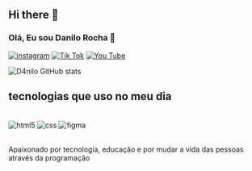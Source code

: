## Hi there 👋

### Olá, Eu sou Danilo Rocha 👋

[![instagram](https://img.shields.io/badge/Instagram-E4405F?style=for-the-badge&logo=instagram&logoColor=white)](https://www.instagram.com/danil_orocha/profilecard/?igsh=OXh3dXYwam4wamtk)
[![Tik Tok](https://img.shields.io/badge/TikTok-000000?style=for-the-badge&logo=tiktok&logoColor=white)](https://www.tiktok.com/@danreisss?_t=8sDnqIgQOpy&_r=1)
[![You Tube](https://img.shields.io/badge/YouTube-FF0000?style=for-the-badge&logo=youtube&logoColor=white)](https://www.youtube.com/@danilorocha4484)

![D4nilo GitHub stats](https://github-readme-stats.vercel.app/api?username=D4nilo-Rocha&show_icons=true&theme=onedark)

## tecnologias que uso no meu dia

<div style="display:inline_block"><br/>
<img align="center" alt="html5" src="https://img.shields.io/badge/HTML-239120?style=for-the-badge&logo=html5&logoColor=white">
<img align="center" alt="css" src="https://img.shields.io/badge/CSS-239120?&style=for-the-badge&logo=css3&logoColor=white">
<img align="center" alt="figma" src="https://img.shields.io/badge/Figma-F24E1E?style=for-the-badge&logo=figma&logoColor=white">
</div><br>

Apaixonado por tecnologia, educação e por mudar a vida das pessoas através da programação
